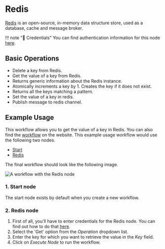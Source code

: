 # Redis

[Redis](https://redis.io/) is an open-source, in-memory data structure store, used as a database, cache and message broker.

!!! note "🔑 Credentials"
    You can find authentication information for this node [here](/workflow/integrations/credentials/redis/).


## Basic Operations

* Delete a key from Redis.
* Get the value of a key from Redis.
* Returns generic information about the Redis instance.
* Atomically increments a key by 1. Creates the key if it does not exist.
* Returns all the keys matching a pattern.
* Set the value of a key in redis.
* Publish message to redis channel.


## Example Usage

This workflow allows you to get the value of a key in Redis. You can also find the [workflow](https://WF².io/workflows/557) on the website. This example usage workflow would use the following two nodes.
- [Start](/workflow/integrations/core-nodes/workflow-nodes-base.start/)
- [Redis]()

The final workflow should look like the following image.

![A workflow with the Redis node](/_images/integrations/nodes/redis/workflow.png)

### 1. Start node

The start node exists by default when you create a new workflow.

### 2. Redis node

1. First of all, you'll have to enter credentials for the Redis node. You can find out how to do that [here](/workflow/integrations/credentials/redis/).
2. Select the 'Get' option from the *Operation* dropdown list.
3. Enter the key for which you want to retrieve the value in the *Key* field.
4. Click on *Execute Node* to run the workflow.




